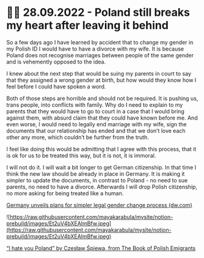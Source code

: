 # 🏳️‍⚧️ 28.09.2022 - Poland still breaks my heart after leaving it behind

So a few days ago I have learned by accident that to change my gender in my Polish ID I would have to have a divorce with my wife. It is because Poland does not recognise marriages between people of the same gender and is vehemently opposed to the idea.

I knew about the next step that would be suing my parents in court to say that they assigned a wrong gender at birth, but how would they know how I feel before I could have spoken a word.

Both of those steps are horrible and should not be required. It is pushing us, trans people, into conflicts with family. Why do I need to explain to my parents that they would have to go to court in a case that I would bring against them, with absurd claim that they could have known before me. And even worse, I would need to legally end marriage with my wife, sign the documents that our relationship has ended and that we don’t love each other any more, which couldn’t be further from the truth.

I feel like doing this would be admitting that I agree with this process, that it is ok for us to be treated this way, but it is not, it is immoral.

I will not do it. I will wait a bit longer to get German citizenship. In that time I think the new law should be already in place in Germany. It is making it simpler to update the documents, in contrast to Poland - no need to sue parents, no need to have a divorce. Afterwards I will drop Polish citizenship, no more asking for being treated like a human.

[Germany unveils plans for simpler legal gender change process (dw.com)](https://www.dw.com/en/germany-unveils-plans-for-simpler-legal-gender-change-process/a-62315345)

![https://raw.githubusercontent.com/mayakarabula/mysite/notion-prebuild/images/Et2uV4bXEAImBfw.jpeg](https://raw.githubusercontent.com/mayakarabula/mysite/notion-prebuild/images/Et2uV4bXEAImBfw.jpeg)

[“I hate you Poland” by Czesław Śpiewa, from The Book of Polish Emigrants](https://www.youtube.com/watch?v=TXeYjPZVUuo)